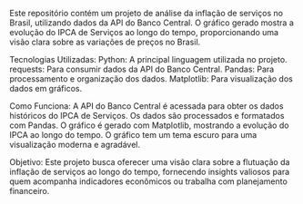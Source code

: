 Este repositório contém um projeto de análise da inflação de serviços no Brasil, utilizando dados da API do Banco Central. O gráfico gerado mostra a evolução do IPCA de Serviços ao longo do tempo, proporcionando uma visão clara sobre as variações de preços no Brasil.

Tecnologias Utilizadas:
Python: A principal linguagem utilizada no projeto.
requests: Para consumir dados da API do Banco Central.
Pandas: Para processamento e organização dos dados.
Matplotlib: Para visualização dos dados em gráficos.

Como Funciona:
A API do Banco Central é acessada para obter os dados históricos do IPCA de Serviços.
Os dados são processados e formatados com Pandas.
O gráfico é gerado com Matplotlib, mostrando a evolução do IPCA ao longo do tempo.
O gráfico tem um tema escuro para uma visualização moderna e agradável.

Objetivo:
Este projeto busca oferecer uma visão clara sobre a flutuação da inflação de serviços ao longo do tempo, fornecendo insights valiosos para quem acompanha indicadores econômicos ou trabalha com planejamento financeiro.
